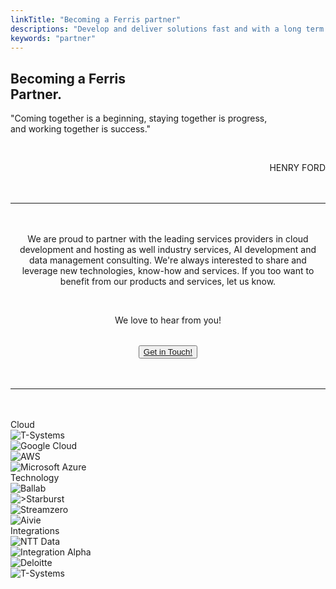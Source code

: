 ```yaml
---
linkTitle: "Becoming a Ferris partner"
descriptions: "Develop and deliver solutions fast and with a long term strategy in mind"
keywords: "partner"
---
```


<!-- INTEGRATIONS HEADER -->
<section class="sub-header">
	<h1 id="solutions-top">Becoming a Ferris<br>Partner.</h1>
	<p></p>
</section>

<!-- QUOTE -->
<section class="padding-block-700 text-neutral-100">
  <div class="container" style="text-align: left; color: var(--clr-primary-black)">
    <p class="quote">
      "Coming together is a beginning, staying together is progress, <br>and working together is success."
    </p>
    <br/>
    <p class="quote-none" style="text-align: right">
      HENRY FORD
    </p>
  </div>
</section>

<!-- Horizontal Line  -->
<hr class="hr-text-red" data-content="BECOMING A FERRIS PARTNER" style="margin-block: 3rem" />

<!-- PARTNERING -->
<section class="padding-block-700 text-neutral-100">
  <div class="container" style="text-align: right; color: var(--clr-primary-black)">
    <p class="quote-none" style="text-align: center">
      We are proud to partner with the leading services providers in cloud development and hosting as well industry services, AI development and data management consulting. We're always interested to share and leverage new technologies, know-how and services. If you too want to benefit from our products and services, let us know.
    </p>
    <br/>
    <p class="quote-none" style="text-align: center">
      We love to hear from you!
    </p>
  </div>
  <div style="text-align: center;">
    <button class="button" style="margin: 2rem auto; display: block;">
	<a href="https://docs.ferrislabs.net/docs/solutions/" target="_blank">Get in Touch!</a></button>
</div>
</section>

<!-- Horizontal Line  -->
<hr class="hr-text-black" data-content="FERRIS Prime Partners" style="margin-block: 3rem" />

<!-- Feature Block - 12 Boxes -->
<section class="padding-block-900">
	<div class="container">
		<div class="grid-20-boxes">
			<div class="grid-20-item">
			    <div class="header">Cloud</div>
		    </div>
		    <div class="grid-20-item">
			    <img src="/img/partners/tsystems_gray.png" alt="T-Systems">
		    </div>
            <div class="grid-20-item">
			    <img src="/img/partners/googlecloud_gray.png" alt="Google Cloud">
		    </div>
            <div class="grid-20-item">
			    <img src="/img/partners/aws_gray.png" alt="AWS">
		    </div>
            <div class="grid-20-item">
			    <img src="/img/partners/azure_gray.png" alt="Microsoft Azure">
		    </div>
<div class="grid-20-item">
				<div class="header">Technology</div>
			</div>
		    <div class="grid-20-item">
			    <img src="/img/partners/ballab_gray.png" alt="Ballab">
		    </div>
            <div class="grid-20-item">
			    <img src="/img/partners/starburst_gray.png" alt=">Starburst">
		    </div>
            <div class="grid-20-item">
			    <img src="/img/partners/streamzero_gray.png" alt="Streamzero">
		    </div>
            <div class="grid-20-item">
			    <img src="/img/partners/aivie_gray.png" alt="Aivie">
		    </div>
<div class="grid-20-item">
				<div class="header">Integrations</div>
			</div>
		    <div class="grid-20-item">
			    <img src="/img/partners/nttdata_gray.png" alt="NTT Data">
		    </div>
            <div class="grid-20-item">
			    <img src="/img/partners/integrationalpha_gray.png" alt="Integration Alpha">
		    </div>
            <div class="grid-20-item">
			    <img src="/img/partners/deloitte_gray.png" alt="Deloitte">
		    </div>
            <div class="grid-20-item">
			    <img src="/img/partners/tsystems_gray.png" alt="T-Systems">
		    </div>
		</div>
	</div>
</section>

<!-- Aivie Web Tracker -->
<script>
	(function (w, d, t, u, n, a, m) {
    w["MauticTrackingObject"] = n;
    (w[n] =
    w[n] ||
    function () {
    (w[n].q = w[n].q || []).push(arguments);
    }),
        (a = d.createElement(t)),
        (m = d.getElementsByTagName(t)[0]);
        a.async = 1;
        a.src = u;
        m.parentNode.insertBefore(a, m);
    })(window, document, "script", "https://m.ferrislabs.net/mtc.js", "mt");
      mt("send", "pageview");
</script>
